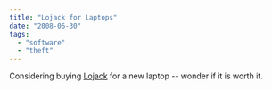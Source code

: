 ```yaml
---
title: "Lojack for Laptops"
date: "2008-06-30"
tags: 
  - "software"
  - "theft"
---
```


Considering buying [Lojack](http://www.lojackforlaptops.com/) for a new laptop -- wonder if it is worth it.
